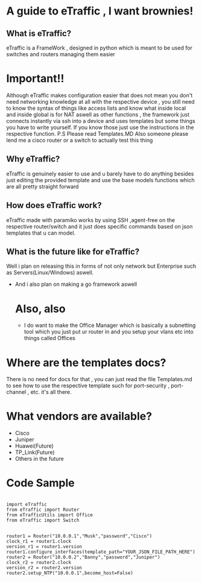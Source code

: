 # A guide to eTraffic , I want brownies!
## What is eTraffic?
eTraffic is a FrameWork , designed in python which is meant to be used for  switches and routers managing them easier


# Important!! 
Although eTraffic makes configuration easier that does not mean you don't need networking knowledge at all with the respective device , you still need to know the syntax of things like access lists and know what inside local and inside global is for NAT aswell as other functions , the framework just connects instantly via ssh into a device and uses templates but some things you have to write yourself.
If you know those just use the instructions in the respective function. P.S Please read Templates.MD
Also someone please lend me a cisco router or a switch to actually test this thing



## Why eTraffic?
eTraffic is genuinely easier to use  and u barely have to do anything besides just editing the provided template and use the base models functions which are all pretty straight forward
## How does eTraffic work?
eTraffic made with paramiko works by using SSH ,agent-free on the respective router/switch and it just does specific commands based on json templates that u can model.

## What is the future like for eTraffic?
Well i plan on releasing this in forms of not only network but Enterprise such as Servers(Linux/Windows) aswell.
- And i also plan on making a go framework aswell
   # Also, also
   - I do want to make the Office Manager which is basically a subnetting tool which you just put ur router in and you setup your vlans etc into things called Offices


# Where are the templates docs?
There is no need for docs for that , you can just read 
the file Templates.md to see how to use the respective template such for port-security , port-channel , etc. it's all there.



# What vendors are available?
- Cisco
- Juniper
- Huawei(Future)
- TP_Link(Future)
- Others in the future

# Code Sample

```python3

import eTraffic
from eTraffic import Router
from eTrafficUtils import Office
from eTraffic import Switch


router1 = Router("10.0.0.1","Musk","password","Cisco")
clock_r1 = router1.clock
version_r1 = router1.version
router1.configure_interfaces(template_path="YOUR_JSON_FILE_PATH_HERE")
router2 = Router("10.0.0.2","Banny","password","Juniper")
clock_r2 = router2.clock
version_r2 = router2.version
router2.setup_NTP("10.0.0.1",become_host=False)




```
